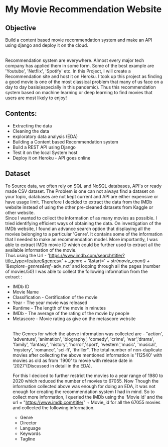 <h1> My Movie Recommendation Website </h1>

<h2> Objective </h2>
Build a content based movie recommendation system and make an API using django and deploy it on the cloud. </br> </br>

Recommendation system are everywhere. Almost every major tech company has applied them in some form. Some of the best example are 'Youtube', 'Netflix', 'Spotify' etc. In this Project, I will create a Recommendation site and host it on Heroku. I took up this project as finding a good movie is one of the most classical problem that many of us face on a day to day basis(especially in this pandemic). Thus this recommendation system based on machine learning or deep learning to find movies that users are most likely to enjoy! </br>

<h2> Contents:</h2>
<ul>
  <li> Extracting the data </li>
  <li> Cleaning the data </li>
  <li> exploratory data analysis (EDA) </li>
  <li> Building a Content based Recommendation system </li>
  <li> Build a REST API using Django </li>
  <li> Test it on the local System host </li>
  <li> Deploy it on Heroku - API goes online </li>
</ul>

<h2> Dataset</h2>

To Source data, we often rely on SQL and NoSQL databases, API's or ready made CSV dataset. The Problem is one can not always find a dataset on your topic, databases are not kept current and API are either expensive or have usage limit. Therefore I decided to extract the data from the IMDb website instead of using the other pre-cleaned datasets from Kaggle or other website. </br>
Since I wanted to collect the information of as many movies as possible. I tried identifying efficient ways of obtaining the data. On investigation of the IMDb website, I found an advance search option that displaying all the movies belonging to a particular 'Genre'. It contains some of the information that I needed to make an recommendation model. More importantly, I was able to extract IMDb movie ID which could be further used to extract all the available information of the movie.  </br>
Thus using the Url - 'https://www.imdb.com/search/title/?title_type=feature&genres=' + _genre + '&start=' + str(_movie_count) + '&explore=genres&ref_=adv_nxt' and looping through all the pages (number of movies/50) I was able to collect the following information from the extract : 
<ul>
  <li> IMDb ID </li>
  <li> Movie Name </li>
  <li> Classification - Certification of the movie </li>
  <li> Year - The year movie was released </li>
  <li> Runtime - The length of the movie in minutes </li>
  <li> IMDb - The average of the rating of the movie by people </li>
  <li> Metascore - Movie rating as give on the metascore website </li>
  
</br>

The Genres for which the above information was collected are - "action', 'adventure', 'animation', 'biography', 'comedy', 'crime', 'war','drama', 'family', 'fantasy', 'history', 'horror','sport', 'western','music', 'musical', 'mystery', 'romance', 'sci-fi',  'thriller". The total number of non-duplicate movies after collecting the above mentioned information is '112540' with movies as old as from '1900' to movie with release date in '2027'(Discussed in detail  in the EDA). </br>
 
For this I deciced to further restrict the movies to a year range of 1980 to 2020 which reduced the number of movies to 67055. Now Though the information collected above was enough for doing an EDA, it was not enough for creating the recommendation system I had in mind. So to collect more information, I queried the IMDb using the 'Movie Id' and the url = "https://www.imdb.com/title/" + Movie_id for all the 67055 movies and collected the following information. 
<ul>
  <li> Genre </li>
  <li> Director </li>
  <li> Language </li>
  <li> Keywords </li>
  <li> Tagline </li>
  
</ul>
 
 
